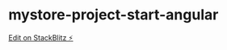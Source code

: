 # mystore-project-start-angular

[Edit on StackBlitz ⚡️](https://stackblitz.com/edit/angular-koehrq)